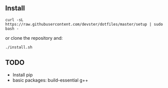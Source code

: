 ## Install

```
curl -sL https://raw.githubusercontent.com/devster/dotfiles/master/setup | sudo bash -
```

or clone the repository and:

```
./install.sh
```

## TODO

* Install pip
* basic packages: build-essential g++
